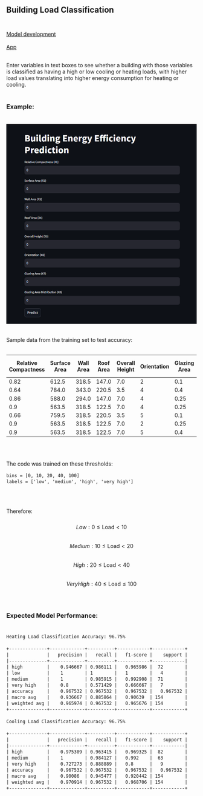 ## Building Load Classification<br><br>
[Model development](https://github.com/JeffM-Code/PortfolioWork/tree/main/ML/BuildingEnergyEfficiency)<br><br>
[App](https://buildingloadclassifiermodel.streamlit.app/)<br><br>

Enter variables in text boxes to see whether a building with those variables is classified as having a high or low cooling or heating loads, with higher load values translating into higher energy consumption for heating or cooling.<br><br>

### Example:<br><br>
<img src="example.png" alt="example" width="650"/><br><br>

Sample data from the training set to test accuracy:<br><br>

| Relative Compactness | Surface Area | Wall Area | Roof Area | Overall Height | Orientation | Glazing Area | Glazing Area Distribution | Heating Load | Cooling Load |
|----------------------|--------------|-----------|-----------|----------------|-------------|--------------|---------------------------|--------------|--------------|
| 0.82                 | 612.5        | 318.5     | 147.0     | 7.0            | 2           | 0.1          | 1                         | 23.53        | 27.31        |
| 0.64                 | 784.0        | 343.0     | 220.5     | 3.5            | 4           | 0.4          | 2                         | 18.9         | 22.09        |
| 0.86                 | 588.0        | 294.0     | 147.0     | 7.0            | 4           | 0.25         | 2                         | 29.27        | 29.9         |
| 0.9                  | 563.5        | 318.5     | 122.5     | 7.0            | 4           | 0.25         | 1                         | 32.84        | 32.71        |
| 0.66                 | 759.5        | 318.5     | 220.5     | 3.5            | 5           | 0.1          | 4                         | 11.43        | 14.83        |
| 0.9                  | 563.5        | 318.5     | 122.5     | 7.0            | 2           | 0.25         | 2                         | 32.46        | 35.56        |
| 0.9                  | 563.5        | 318.5     | 122.5     | 7.0            | 5           | 0.4          | 1                         | 35.96        | 40.99        |


<br><br>

The code was trained on these thresholds:

```
bins = [0, 10, 20, 40, 100]
labels = ['low', 'medium', 'high', 'very high']

```
<br><br>

Therefore:<br><br>
$$Low: 0 \leq \text{Load} < 10$$<br>
$$Medium: 10 \leq \text{Load} < 20$$<br>
$$High:  20 \leq \text{Load} < 40$$<br>
$$Very High:  40 \leq \text{Load} \leq 100$$<br><br>

### Expected Model Performance:<br><br>
```
Heating Load Classification Accuracy: 96.75%

+--------------+-------------+----------+------------+------------+
|              |   precision |   recall |   f1-score |    support |
|--------------+-------------+----------+------------+------------|
| high         |    0.946667 | 0.986111 |   0.965986 |  72        |
| low          |    1        | 1        |   1        |   4        |
| medium       |    1        | 0.985915 |   0.992908 |  71        |
| very high    |    0.8      | 0.571429 |   0.666667 |   7        |
| accuracy     |    0.967532 | 0.967532 |   0.967532 |   0.967532 |
| macro avg    |    0.936667 | 0.885864 |   0.90639  | 154        |
| weighted avg |    0.965974 | 0.967532 |   0.965676 | 154        |
+--------------+-------------+----------+------------+------------+

Cooling Load Classification Accuracy: 96.75%

+--------------+-------------+----------+------------+------------+
|              |   precision |   recall |   f1-score |    support |
|--------------+-------------+----------+------------+------------|
| high         |    0.975309 | 0.963415 |   0.969325 |  82        |
| medium       |    1        | 0.984127 |   0.992    |  63        |
| very high    |    0.727273 | 0.888889 |   0.8      |   9        |
| accuracy     |    0.967532 | 0.967532 |   0.967532 |   0.967532 |
| macro avg    |    0.90086  | 0.945477 |   0.920442 | 154        |
| weighted avg |    0.970914 | 0.967532 |   0.968706 | 154        |
+--------------+-------------+----------+------------+------------+

```
